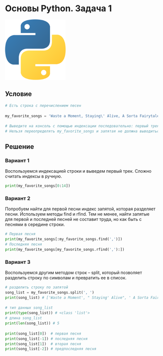 <h1>Основы Python. Задача 1</h1> 
<img src="images/py.png" width="200px"/>

## Условие

```Python
# Есть строка с перечислением песен

my_favorite_songs = 'Waste a Moment, Staying\' Alive, A Sorta Fairytale, Start Me Up, New Salvation'

# Выведите на консоль с помощью индексации последовательно: первый трек, последний, второй, второй с конца
# Нельзя переопределять my_favorite_songs и запятая не должна выводиться.
```

## Решение

### Вариант 1
Воспользуемся индексацией строки и выведем первый трек. Сложно считать индексы в ручную.

```Python
print(my_favorite_songs[0:14])
```

### Вариант 2
Попробуем найти для первой песни индекс запятой, которая разделяет песни. Используем методы find и rfind. Тем не менее, найти запятые для первой и последней песней не составит труда, но как быть с песнями в середине строки.

```Python
# Первая песня
print(my_favorite_songs[:my_favorite_songs.find(',')])
# Последняя песня
print(my_favorite_songs[my_favorite_songs.rfind(','):])
```

### Вариант 3
Воспользуемся другим методом строк – split, который позволяет разделить строку по символам и превратить ее в список.

```Python
# разделить строку по запятой
song_list = my_favorite_songs.split(', ')
print(song_list) # ['Waste a Moment', " Staying' Alive", ' A Sorta Fairytale', ' Start Me Up', ' New Salvation']

# тип данных song_list
print(type(song_list)) # <class 'list'>
# длина song_list
print(len(song_list)) # 5

print(song_list[0])  # первая песня
print(song_list[-1]) # последняя песня
print(song_list[1])  # вторая песня 
print(song_list[-2]) # предпоследняя песня
```

